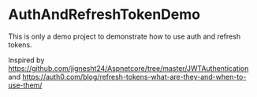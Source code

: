 # AuthAndRefreshTokenDemo

This is only a demo project to demonstrate how to use auth and refresh tokens.

Inspired by https://github.com/jignesht24/Aspnetcore/tree/master/JWTAuthentication and https://auth0.com/blog/refresh-tokens-what-are-they-and-when-to-use-them/